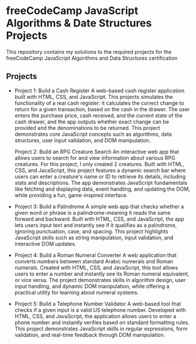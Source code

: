 # freeCodeCamp JavaScript Algorithms & Date Structures Projects

This repository contains my solutions to the required projects for the freeCodeCamp JavaScript Algorithms and Data Structures certification

## Projects
- Project 1: Build a Cash Register
    A web-based cash register application built with HTML, CSS, and JavaScript. This projects simulates the functionality of a real cash register: it calculates the correct change to return for a given transaction, based on the cash in the drawer. The user enters the purchase price, cash received, and the current state of the cash drawer, and the app outputs whether exact change can be provided and the denominations to be returned. This project demonstrates core JavaScript concepts such as algorithms, data structures, user input validation, and DOM manipulation.

  Project 2: Build an RPG Creature Search
    An interactive web app that allows users to search for and view information about various RPG creatures. For this project, I only created 2 creatures. Built with HTML, CSS, and JacaScript, this project features a dynamic search bar where users can enter a creature's name or ID to retrieve its details, including stats and descriptions. The app demonstrates JavaScript fundamentals like fetching and displaying data, event handling, and updating the DOM, while providing a fun, game-inspired interface.
  
- Project 3: Build a Palindrome
    A simple web app that checks whether a given word or phrase is a palindrome-meaning it reads the same forward and backward. Built with HTML, CSS, and JavaScript, the app lets users input text and instantly see if it qualifies as a palindrome, ignoring punctuation, case, and spacing. This project highlights JavaScript skills such as string manipulation, input validation, and interactive DOM updates.
  
- Project 4: Build a Roman Numeral Converter
    A web application that converts numbers between standard Arabic numerals and Roman numerals. Created with HTML, CSS, and JavaScript, this tool allows users to enter a number and instantly see its Roman numeral equivalent, or vice versa. The project demonstrates skills in algorithm design, user input handling, and dynamic DOM manipulation, while offering a practical utility for learning about numeral systems.
  
- Project 5: Build a Telephone Number Validator
    A web-based tool that checks if a given input is a valid US telephone number. Developed with HTML, CSS, and JavaScript, the application allows users to enter a phone number and instantly verifies based on standard formatting rules. This project demonstrates JavaScript skills in regular expressions, form validation, and real-time feedback through DOM manipulation.
    
